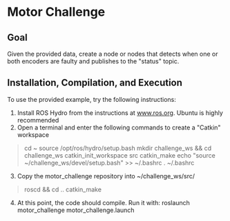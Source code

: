 # Motor Challenge

## Goal
Given the provided data, create a node or nodes that detects when one or both encoders are faulty and publishes to the "status" topic.

## Installation, Compilation, and Execution
To use the provided example, try the following instructions:
1. Install ROS Hydro from the instructions at www.ros.org. Ubuntu is highly recommended
2. Open a terminal and enter the following commands to create a "Catkin" workspace
> cd ~
> source /opt/ros/hydro/setup.bash
> mkdir challenge_ws && cd challenge_ws
> catkin_init_workspace src
> catkin_make
> echo "source ~/challenge_ws/devel/setup.bash" >> ~/.bashrc
> . ~/.bashrc
3. Copy the motor_challenge repository into ~/challenge_ws/src/
> roscd && cd ..
> catkin_make
4. At this point, the code should compile. Run it with:
roslaunch motor_challenge motor_challenge.launch
